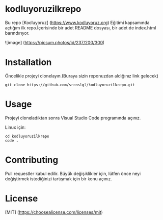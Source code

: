 # kodluyoruzilkrepo
Bu repo [Kodluyoruz] (https://www.kodluyoruz.org) Eğitimi kapsamında açtığım ilk repo.İçerisinde bir adet README dosyası, bir adet de index.html barındırıyor.


![image] (https://picsum.photos/id/237/200/300)

# Installation
Öncelikle projeyi clonelayın.(Buraya sizin reponuzdan aldığınız link gelecek)
```
git clone https://github.com/srcnslgl/kodluyoruzilkrepo.git

```
# Usage

Projeyi cloneladıktan sonra Visual Studio Code programında açınız.

Linux için:

```
cd kodluyoruzilkrepo
code .
```
# Contributing

Pull requestler kabul edilir. Büyük değişiklikler için, lütfen önce neyi değiştirmek istediğinizi tartışmak için bir konu açınız.

# License

[MIT] (https://choosealicense.com/licenses/mit)


